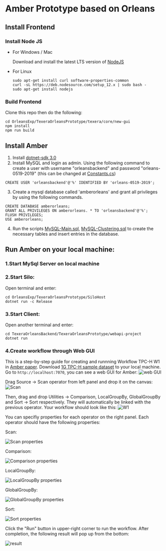 # Amber Prototype based on Orleans


## Install Frontend

### Install Node JS

- For Windows / Mac

  Download and install the latest LTS version of [NodeJS](https://nodejs.org/en/)

- For Linux
  ```
  sudo apt-get install curl software-properties-common
  curl -sL https://deb.nodesource.com/setup_12.x | sudo bash -
  sudo apt-get install nodejs
  ```

### Build Frontend
Clone this repo then do the following:
```
cd OrleansExp/TexeraOrleansPrototype/texera/core/new-gui
npm install
npm run build
```

## Install Amber

1. Install [dotnet-sdk 3.0](https://dotnet.microsoft.com/download)
2. Install MySQL and login as admin. Using the following command to create a user with username "orleansbackend" and password "orleans-0519-2019" (this can be changed at [Constants.cs](https://github.com/Hiseen/OrleansExp/blob/master/TexeraOrleansPrototype/Utilities/Constants.cs))
```
CREATE USER 'orleansbackend'@'%' IDENTIFIED BY 'orleans-0519-2019';
```
3. Create a mysql database called 'amberorleans' and grant all privileges by using the following commands.
```
CREATE DATABASE amberorleans;
GRANT ALL PRIVILEGES ON amberorleans. * TO 'orleansbackend'@'%';
FLUSH PRIVILEGES;
USE amberorleans;
```
4. Run the scripts [MySQL-Main.sql](https://github.com/dotnet/orleans/blob/master/src/AdoNet/Shared/MySQL-Main.sql), [MySQL-Clustering.sql](https://github.com/dotnet/orleans/blob/master/src/AdoNet/Orleans.Clustering.AdoNet/MySQL-Clustering.sql) to create the necessary tables and insert entries in the database. 

## Run Amber on your local machine:
### 1.Start MySql Server on local machine
### 2.Start Silo:
Open terminal and enter:
```
cd OrleansExp/TexeraOrleansPrototype/SiloHost
dotnet run -c Release
```
### 3.Start Client:
Open another terminal and enter:
```
cd TexeraOrleansBackend/TexeraOrleansPrototype/webapi-project
dotnet run
```
### 4.Create workflow through Web GUI
This is a step-by-step guide for creating and runnning Workflow TPC-H W1 in [Amber paper](http://www.vldb.org/pvldb/vol13/p740-kumar.pdf).
Download [1G TPC-H sample dataset](https://drive.google.com/file/d/1h4zVUABmMp9dA2YXb2faH4O9ULUDcimY/view?usp=sharing) to your local machine.
Go to `http://localhost:7070`, you can see a web GUI for Amber:
![web GUI](http://drive.google.com/uc?export=view&id=15_-lT_asJ6YzePln4tVvvNrGRnoqK7Th)

Drag Source -> Scan operator from left panel and drop it on the canvas:
![Scan](http://drive.google.com/uc?export=view&id=1OJ-MsaK5ISMuyzuWuXjX_W5KpzyVc_yX)

Then, drag and drop Utilities -> Comparison, LocalGroupBy, GlobalGroupBy and Sort -> Sort respectively. They will automatically be linked with the previous operator. Your workflow should look like this:
![W1](http://drive.google.com/uc?export=view&id=1mvv7J6QVYEXHEQKYQRmuGwrn1pBy6mMo)

You can specifiy properties for each operator on the right panel. Each operator should have the following properties:

Scan:

![Scan properties](http://drive.google.com/uc?export=view&id=1qf2q8eEglarhQ1mr3ajF5L6DNHQLtcrX)

Comparison:

![Comparison properties](http://drive.google.com/uc?export=view&id=1lBGkUF4tIyry5zqkQVgvogRgZoHCQgZP)

LocalGroupBy:

![LocalGroupBy properties](http://drive.google.com/uc?export=view&id=1C_EYg2g6S9FT_xFI_Su5CGYWfuXVFgYi)

GlobalGroupBy:

![GlobalGroupBy properties](http://drive.google.com/uc?export=view&id=1YFiRbyXZzszDGM2e8sY3JN8Uzmiha1Ms)

Sort:

![Sort properties](http://drive.google.com/uc?export=view&id=1QzqOalYv4oMBMnx23orl6gMlMtn1MY-v)

Click the "Run" button in upper-right corner to run the workflow. After completion, the following result will pop up from the bottom:

![result](http://drive.google.com/uc?export=view&id=1HG7cnoXKgXdpjYFX4r2DZkuga8JaFP19)

